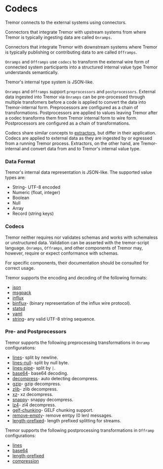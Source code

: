 # Codecs

Tremor connects to the external systems using connectors.

Connectors that integrate Tremor with upstream systems from where Tremor is typically ingesting data are called `Onramps`.

Connectors that integrate Tremor with downstream systems where Tremor is typically publishing or contributing data to are called `Offramps`.

`Onramps` and `Offramps` use `codecs` to transform the external wire form of connected system participants into a structured internal value type Tremor understands semantically.

Tremor's internal type system is JSON-like.

`Onramps` and `Offramps` support `preprocessors` and `postprocessors`. External data ingested into Tremor via `Onramps` can be pre-processed through multiple transfomers before a code is applied to convert the data into Tremor-internal form. Preprocessors are configured as a chain of transformations. Postprocessors
are applied to values leaving Tremor after a codec transforms them from Tremor internal form to wire form. Postprocessors are configured as a chain of transformations.

Codecs share similar concepts to [extractors](/docs/extractors/overview), but differ in their application. Codecs are applied to external data as they are ingested by or egressed from a running Tremor process.
Extractors, on the other hand, are Tremor-internal and convert data from and to Tremor's internal value type.

### Data Format

Tremor's internal data representation is JSON-like. The supported value types are:

* String- UTF-8 encoded
* Numeric (float, integer)
* Boolean
* Null
* Array
* Record (string keys)

### Codecs

Tremor neither requires nor validates schemas and works with schemaless or unstructured data. Validation can be asserted with the tremor-script language. `Onramps`, `Offramps`, and other components of Tremor may, however, require or expect conformance with schemas.

For specific components, their documentation should be consulted for correct usage.

Tremor supports the encoding and decoding of the following formats:

* [json](/docs/connectors/codecs#json)
* [msgpack](/docs/connectors/codecs#msgpack)
* [influx](/docs/connectors/codecs#influx)
* [binflux](/docs/connectors/codecs#binflux)- (binary representation of the influx wire protocol).
* [statsd](/docs/connectors/codecs#statsd)
* [yaml](/docs/connectors/codecs#yaml)
* [string](/docs/connectors/codecs#string)- any valid UTF-8 string sequence.

<h3 class="section-head" id="h-concept"><a href="#h-codecs"></a>Pre- and Postprocessors</h3>

Tremor supports the following preprocessing transformations in `Onramp` configurations:

* [lines](/docs/connectors/preprocessors/#lines)- split by newline.
* [lines-null](/docs/connectors/preprocessors/#lines-null)- split by null byte.
* [lines-pipe](/docs/connectors/preprocessors/#lines-pipe)- split by `|`.
* [base64](/docs/connectors/preprocessors/#base64)- base64 decoding.
* [decompress](/docs/connectors/preprocessors/#decompress)- auto detecting decompress.
* [gzip](/docs/connectors/preprocessors/#gzip)- gzip decompress.
* [zlib](/docs/connectors/preprocessors/#zlib)- zlib decompress.
* [xz](/docs/connectors/preprocessors/#xz)- xz decompress.
* [snappy](/docs/connectors/preprocessors/#snappy)- snappy decompress.
* [lz4](/docs/connectors/preprocessors/#lz4)- zl4 decompress.
* [gelf-chunking](/docs/connectors/preprocessors/#gelf-chunking)- GELF chunking support.
* [remove-empty](/docs/connectors/preprocessors/#remove-empty)- remove emtpy (0 len) messages.
* [length-prefixed](/docs/connectors/preprocessors#length-prefixed)- length prefixed splitting for streams.

Tremor supports the following postprocessing transformations in `Offramp` configurations:

* [lines](/docs/connectors/postprocessors/#lines)
* [base64](/docs/connectors/postprocessors/#base64)
* [length-prefixed](/docs/connectors/postprocessors#length-prefixed)
* [compression](/docs/connectors/postprocessors/#compression)
